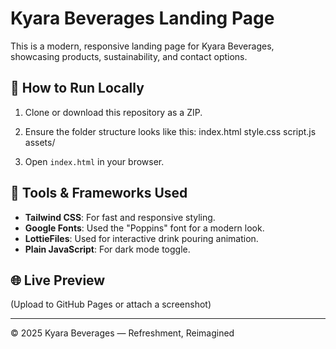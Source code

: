 # Kyara Beverages Landing Page

This is a modern, responsive landing page for Kyara Beverages, showcasing products, sustainability, and contact options.

## 🔧 How to Run Locally

1. Clone or download this repository as a ZIP.
2. Ensure the folder structure looks like this:
index.html
style.css
script.js
assets/

3. Open `index.html` in your browser.

## 🧰 Tools & Frameworks Used

- **Tailwind CSS**: For fast and responsive styling.
- **Google Fonts**: Used the "Poppins" font for a modern look.
- **LottieFiles**: Used for interactive drink pouring animation.
- **Plain JavaScript**: For dark mode toggle.

## 🌐 Live Preview

(Upload to GitHub Pages or attach a screenshot)

---

© 2025 Kyara Beverages — Refreshment, Reimagined
